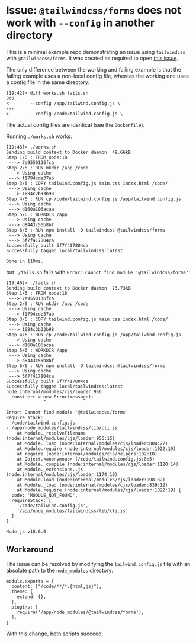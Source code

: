 # Issue: `@tailwindcss/forms` does not work with `--config` in another directory
This is a minimal example repo demonstrating an issue using `tailwindcss` with `@tailwindcss/forms`.
It was created as required to open [this issue](https://github.com/tailwindlabs/tailwindcss-forms/issues/124).

The only difference between the working and failing example is that
the failing example uses a non-local config file,
whereas the working one uses a config file in the same directory:

```commandline
[19:42]> diff works.sh fails.sh 
8c8
<        --config /app/tailwind.config.js \
---
>        --config /code/tailwind.config.js \
```

The actual config files are identical (see the `Dockerfile`).

Running `./works.sh` works:

```commandline
[19:43]> ./works.sh 
Sending build context to Docker daemon  49.66kB
Step 1/6 : FROM node:18
 ---> 7e9550136fca
Step 2/6 : RUN mkdir /app /code
 ---> Using cache
 ---> f1794cde37ab
Step 3/6 : COPY tailwind.config.js main.css index.html /code/
 ---> Using cache
 ---> 1684c2b33b98
Step 4/6 : RUN cp /code/tailwind.config.js /app/tailwind.config.js
 ---> Using cache
 ---> d160a106acaa
Step 5/6 : WORKDIR /app
 ---> Using cache
 ---> d8443c56b8bf
Step 6/6 : RUN npm install -D tailwindcss @tailwindcss/forms
 ---> Using cache
 ---> 5f7f417804ca
Successfully built 5f7f417804ca
Successfully tagged local/tailwindcss:latest

Done in 110ms.
```

but `./fails.sh` fails with `Error: Cannot find module '@tailwindcss/forms'`:

```commandline
[19:46]> ./fails.sh 
Sending build context to Docker daemon  73.73kB
Step 1/6 : FROM node:18
 ---> 7e9550136fca
Step 2/6 : RUN mkdir /app /code
 ---> Using cache
 ---> f1794cde37ab
Step 3/6 : COPY tailwind.config.js main.css index.html /code/
 ---> Using cache
 ---> 1684c2b33b98
Step 4/6 : RUN cp /code/tailwind.config.js /app/tailwind.config.js
 ---> Using cache
 ---> d160a106acaa
Step 5/6 : WORKDIR /app
 ---> Using cache
 ---> d8443c56b8bf
Step 6/6 : RUN npm install -D tailwindcss @tailwindcss/forms
 ---> Using cache
 ---> 5f7f417804ca
Successfully built 5f7f417804ca
Successfully tagged local/tailwindcss:latest
node:internal/modules/cjs/loader:956
  const err = new Error(message);
              ^

Error: Cannot find module '@tailwindcss/forms'
Require stack:
- /code/tailwind.config.js
- /app/node_modules/tailwindcss/lib/cli.js
    at Module._resolveFilename (node:internal/modules/cjs/loader:956:15)
    at Module._load (node:internal/modules/cjs/loader:804:27)
    at Module.require (node:internal/modules/cjs/loader:1022:19)
    at require (node:internal/modules/cjs/helpers:102:18)
    at Object.<anonymous> (/code/tailwind.config.js:8:5)
    at Module._compile (node:internal/modules/cjs/loader:1120:14)
    at Module._extensions..js (node:internal/modules/cjs/loader:1174:10)
    at Module.load (node:internal/modules/cjs/loader:998:32)
    at Module._load (node:internal/modules/cjs/loader:839:12)
    at Module.require (node:internal/modules/cjs/loader:1022:19) {
  code: 'MODULE_NOT_FOUND',
  requireStack: [
    '/code/tailwind.config.js',
    '/app/node_modules/tailwindcss/lib/cli.js'
  ]
}

Node.js v18.6.0
```

## Workaround
The issue can be resolved by modifying the `tailwind.config.js` file with an absolute path to the `node_modules` directory:

```
module.exports = { 
  content: ["/code/**/*.{html,js}"],
  theme: {
    extend: {}, 
  },  
  plugins: [
    require('/app/node_modules/@tailwindcss/forms'),
  ],  
}
```

With this change, both scripts succeed.

